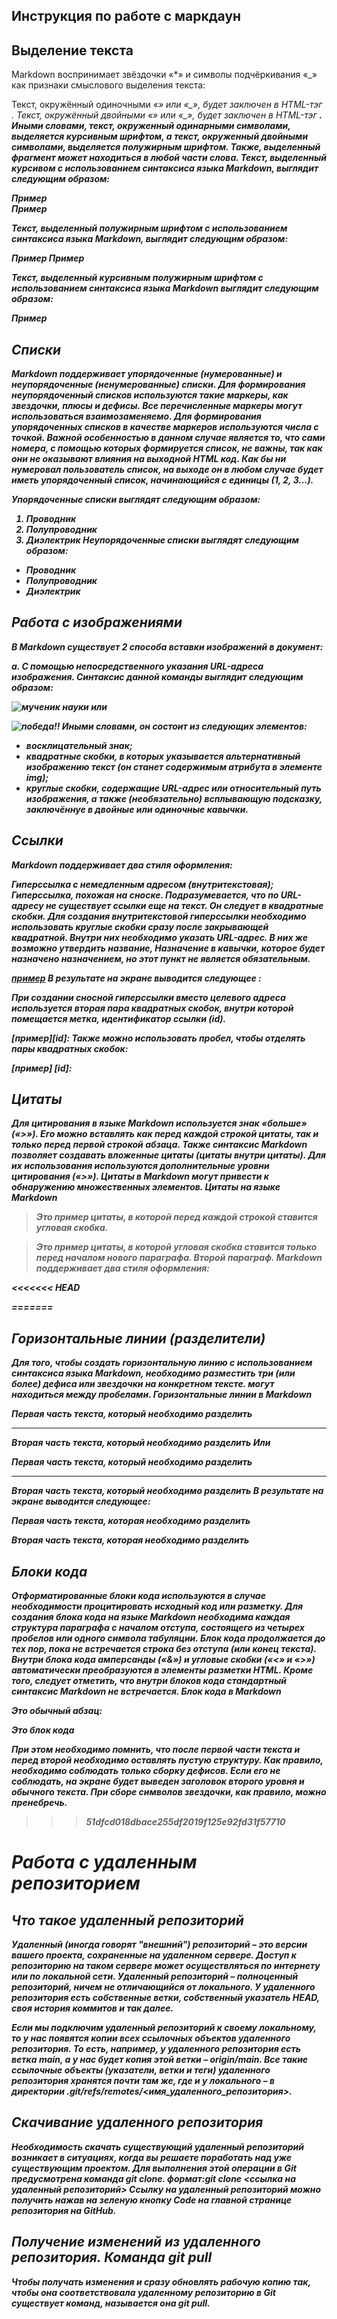 ## Инструкция по работе с маркдаун


## Выделение текста

Markdown воспринимает звёздочки «*» и символы подчёркивания «_» как признаки смыслового выделения текста:

Текст, окружённый одиночными «*» или «_», будет заключен в HTML-тэг <em>.
Текст, окружённый двойными «*» или «_», будет заключен в HTML-тэг <strong>.
Иными словами, текст, окруженный одинарными символами, выделяется курсивным шрифтом, а текст, окруженный двойными символами, выделяется полужирным шрифтом. Также, выделенный фрагмент может находиться в любой части слова. Текст, выделенный курсивом с использованием синтаксиса языка Markdown, выглядит следующим образом:

*Пример*  
Пример

Текст, выделенный полужирным шрифтом с использованием синтаксиса языка Markdown, выглядит следующим образом:

**Пример**
Пример

Текст, выделенный курсивным полужирным шрифтом с использованием синтаксиса языка Markdown выглядит следующим образом:

***Пример***




## Списки

Markdown поддерживает упорядоченные (нумерованные) и неупорядоченные (ненумерованные) списки. Для формирования неупорядоченный списков используются такие маркеры, как звездочки, плюсы и дефисы. Все перечисленные маркеры могут использоваться взаимозаменяемо. Для формирования упорядоченных списков в качестве маркеров используются числа с точкой. Важной особенностью в данном случае является то, что сами номера, с помощью которых формируется список, не важны, так как они не оказывают влияния на выходной HTML код. Как бы ни нумеровал пользователь список, на выходе он в любом случае будет иметь упорядоченный список, начинающийся с единицы (1, 2, 3…). 

Упорядоченные списки выглядят следующим образом:

1.	Проводник
2.	Полупроводник
3.	Диэлектрик
Неупорядоченные списки выглядят следующим образом:

* Проводник
* Полупроводник
* Диэлектрик

## Работа с изображениями

В Markdown существует 2 способа вставки изображений в документ:

a. С помощью непосредственного указания URL-адреса изображения. Синтаксис данной команды выглядит следующим образом:

![мученик науки](2,1.jpg)
или

![победа!!](2,2.jpg "Подсказка")
Иными словами, он состоит из следующих элементов:

* восклицательный знак;
* квадратные скобки, в которых указывается альтернативный изображению текст (он станет содержимым атрибута в элементе img);
* круглые скобки, содержащие URL-адрес или относительный путь изображения, а также (необязательно) всплывающую подсказку, заключённуе в двойные или одиночные кавычки.

## Ссылки

Markdown поддерживает два стиля оформления:

Гиперссылка с немедленным адресом (внутритекстовая);
Гиперссылка, похожая на сноске.
Подразумевается, что по URL-адресу не существует ссылки еще на текст. Он следует в квадратные скобки. Для создания внутритекстовой гиперссылки необходимо использовать круглые скобки сразу после закрывающей квадратной. Внутри них необходимо указать URL-адрес. В них же возможно утвердить название, Назначение в кавычки, которое будет назначено назначением, но этот пункт не является обязательным.

  [пример](http://example.com/ "Необязательная подсказка")
В результате на экране выводится следующее :

При создании сносной гиперссылки вместо целевого адреса используется вторая пара квадратных скобок, внутри которой помещается метка, идентификатор ссылки (id).

[пример][id]:
Также можно использовать пробел, чтобы отделять пары квадратных скобок:

[пример] [id]: 

## Цитаты 

Для цитирования в языке Markdown используется знак «больше» («>»). Его можно вставлять как перед каждой строкой цитаты, так и только перед первой строкой абзаца. Также синтаксис Markdown позволяет создавать вложенные цитаты (цитаты внутри цитаты). Для их использования используются дополнительные уровни цитирования («>»). Цитаты в Markdown могут привести к обнаружению множественных элементов. Цитаты на языке Markdown

>Это пример цитаты,
>в которой перед каждой строкой
>ставится угловая скобка.

>Это пример цитаты,
в которой угловая скобка
ставится только перед началом нового параграфа.
>Второй параграф. 
Markdown поддерживает два стиля оформления:

<<<<<<< HEAD

=======
 ## Горизонтальные линии (разделители)
Для того, чтобы создать горизонтальную линию с использованием синтаксиса языка Markdown, необходимо разместить три (или более) дефиса или звездочки на конкретном тексте. могут находиться между пробелами. Горизонтальные линии в Markdown

Первая часть текста, который необходимо разделить
***
Вторая часть текста, который необходимо разделить
Или

Первая часть текста, который необходимо разделить

---

Вторая часть текста, который необходимо разделить
В результате на экране выводится следующее:

Первая часть текста, которая необходимо разделить

Вторая часть текста, которая необходимо разделить
  
## Блоки кода
Отформатированные блоки кода используются в случае необходимости процитировать исходный код или разметку. Для создания блока кода на языке Markdown необходима каждая структура параграфа с началом отступа, состоящего из четырех пробелов или одного символа табуляции. Блок кода продолжается до тех пор, пока не встречается строка без отступа (или конец текста). Внутри блока кода амперсанды («&») и угловые скобки («<» и «>») автоматически преобразуются в элементы разметки HTML. Кроме того, следует отметить, что внутри блоков кода стандартный синтаксис Markdown не встречается. Блок кода в Markdown

Это обычный абзац:

Это блок кода

При этом необходимо помнить, что после первой части текста и перед второй необходимо оставлять пустую структуру. Как правило, необходимо соблюдать только сборку дефисов. Если его не соблюдать, на экране будет выведен заголовок второго уровня и обычного текста. При сборе символов звездочки, как правило, можно пренебречь.
>>>51dfcd018dbace255df2019f125e92fd31f57710

# Работа с удаленным репозиторием

## Что такое удаленный репозиторий

Удаленный (иногда говорят "внешний") репозиторий – это версии вашего проекта, сохраненные на удаленном сервере. Доступ к репозиторию на таком сервере может осуществляться по интернету или по локальной сети.
Удаленный репозиторий – полноценный репозиторий, ничем не отличающийся от локального. У удаленного репозитория есть собственные ветки, собственный указатель HEAD, своя история коммитов и так далее.

Если мы подключим удаленный репозиторий к своему локальному, то у нас появятся копии всех ссылочных объектов удаленного репозитория. То есть, например, у удаленного репозитория есть ветка main, а у нас будет копия этой ветки – origin/main. Все такие ссылочные объекты (указатели, ветки и теги) удаленного репозитория хранятся почти там же, где и у локального – в директории .git/refs/remotes/<имя_удаленного_репозитория>.

## Скачивание удаленного репозитория

Необходимость скачать существующий удаленный репозиторий возникает в ситуациях, когда вы решаете поработать над уже существующим проектом. Для выполнения этой операции в Git предусмотрена команда git clone.
 формат:git clone <ссылка на удаленный репозиторий>
 Ссылку на удаленный репозиторий можно получить  нажав на зеленую кнопку Code на главной странице репозитория на GitHub.

## Получение изменений из удаленного репозитория. Команда git pull

  Чтобы получать изменения и сразу обновлять рабочую копию так, чтобы она соответствовала удаленному репозиторию в Git существует  команд, называется она git pull.
  

